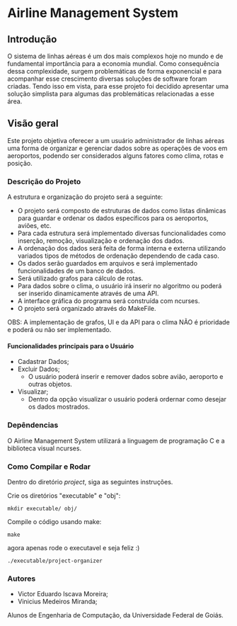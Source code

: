 # Airline Management System 

## Introdução

O sistema de linhas aéreas é um dos mais complexos hoje no mundo e de fundamental importância para a economia mundial. Como consequência dessa complexidade, surgem problemáticas de forma exponencial e para acompanhar esse crescimento diversas soluções de software foram criadas. Tendo isso em vista, para esse projeto foi decidido apresentar uma solução simplista para algumas das problemáticas relacionadas a esse área.

## Visão geral

Este projeto objetiva oferecer a um usuário administrador de linhas aéreas uma forma de organizar e gerenciar dados sobre as operações de voos em aeroportos, podendo ser considerados alguns fatores como clima, rotas e posição.

### Descrição do Projeto

A estrutura e organização do projeto será a seguinte:

* O projeto será composto de estruturas de dados como listas dinâmicas para guardar e ordenar os dados específicos para os aeroportos, aviões, etc.
* Para cada estrutura será implementado diversas funcionalidades como inserção, remoção, visualização e ordenação dos dados.
* A ordenação dos dados será feita de forma interna e externa utilizando variados tipos de métodos de ordenação dependendo de cada caso.
* Os dados serão guardados em arquivos e será implementado funcionalidades de um banco de dados.
* Será utilizado grafos para cálculo de rotas.
* Para dados sobre o clima, o usuário irá inserir no algoritmo ou poderá ser inserido dinamicamente através de uma API.
* A interface gráfica do programa será construída com ncurses.
* O projeto será organizado através do MakeFile. 

OBS: A implementação de grafos, UI e da API para o clima NÃO é prioridade e poderá ou não ser implementado.

#### Funcionalidades principais para o Usuário

* Cadastrar Dados;
* Excluir Dados;
  - O usuário poderá inserir e remover dados sobre avião, aeroporto e outras objetos.
* Visualizar;
   - Dentro da opção visualizar o usuário poderá ordernar como desejar os dados mostrados.

### Depêndencias
O Airline Management System utilizará a linguagem de programação C e a biblioteca visual ncurses.

### Como Compilar e Rodar
Dentro do  diretório *project*, siga as seguintes instruções.

Crie os diretórios "executable" e "obj":

```
mkdir executable/ obj/
```

Compile o código usando make:
```
make
```

agora apenas rode o executavel e seja feliz :)
```
./executable/project-organizer
```

### Autores

* Victor Eduardo Iscava Moreira;
* Vinicius Medeiros Miranda;

Alunos de Engenharia de Computação, da Universidade Federal de Goiás.
